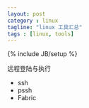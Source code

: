 ```yaml
---
layout: post
category : linux
tagline: "linux 工具汇总"
tags : [linux, tools]
---
```

{% include JB/setup %}

远程登陆与执行

* ssh 
* pssh 
* Fabric


